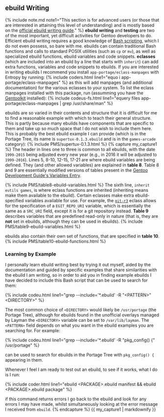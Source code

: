 ## ebuild Writing
{% include note.md note1="This section is for advanced users (or those that are interested in attaining this level of understanding) and is mostly based on the [official ebuild writing guide](https://devmanual.gentoo.org/)." %}
**ebuild writing** and **testing** are two of the most important, yet difficult activities for Gentoo developers to do. Efficient ebuild writing requires a good knowledge of [Bash scripting](/2015/11/26/bash-scripting-and-the-command-line-an-introduction-for-sabayon-users/), which I do not even possess, so bare with me. ebuilds can contain traditional Bash functions and calls to standard POSIX utilities (such as `cp` or `mv`), as well as specialized ebuild functions, ebuild variables and code snippets. **eclasses** (which are included into an ebuild by a line that starts with `inherit`) can add extra functions, variables and code snippets to ebuilds. If you are interested in writing ebuilds I recommend you install `app-portage/eclass-manpages` with Entropy by running: {% include coders.html line1="equo i app-portage/eclass-manpages" %} as this will add manpages (and additional documentation) for the various eclasses to your system. To list the eclass manpages installed with this package, run (assumming you have the [Gentoolkit](#gentoolkit) installed): {% include codeus-fs.html line1="equery files app-portage/eclass-manpages | grep /usr/share/man" %}

ebuilds are so varied in their contents and structure that it is difficult for me to find a reasonable example with which to teach their general structure. This is partly because many ebuilds have components that are specific to them and take up so much space that I do not wish to include them here. This is probably the best ebuild example I can provide (which is in the Portage Tree, its name is `supertux-0.1.3.ebuild` and is in the `games-arcade` category):
{% include PMS/supertux-0.1.3.html %}
{% capture my_capture1 %}
The header in lines one to three is common to all ebuilds, with the date `1999-2015` being adjusted every new year (e.g., in 2016 it will be adjusted to `1999-2016`). Lines 5, 8-10, 12-15, 17-21 are where ebuild variables are being defined. They (and other allowed variables) are explained in **table 8**. Table 8 and 9 are essentially modified versions of tables present in the [Gentoo Development Guide's Variables Entry](https://devmanual.gentoo.org/ebuild-writing/variables/index.html).

{% include PMS/table8-ebuild-variables.html %}
The sixth line, `inherit eutils games`, is where eclass functions are inherited (inheriting means make them available to the ebuild). Certain eclasses make extra ebuild-specified variables available for use. For example, the [`git-r3`](/man/git-r3.eclass.5.html) eclass allows for the specification of a `EGIT_REPO_URI` variable, which is essentially the same as a `SRC_URI` field, except it is for a git repository instead. **Table 9** describes variables that are predefined read-only in nature (that is, they are **not** set in ebuilds, although they can be used in ebuilds).
{% include PMS/table9-ebuild-variables.html %}

ebuilds also contain their own set of functions, that are specified in **table 10**.
{% include PMS/table10-ebuild-functions.html %}

### Learning by Example
I personally learn ebuild writing best by trying it out myself, aided by the documentation and guided by specific examples that share similarities with the ebuild I am writing, so in order to aid you in finding example ebuilds I have decided to include this Bash script that can be used to search for them:

{% include codeu.html line1="grep --include='&#42;.ebuild' -R &quot;&lt;PATTERN&gt;&quot; &lt;DIRECTORY&gt;" %}

The most common choice of `<DIRECTORY>` would likely be `/usr/portage` (the Portage Tree), although for ebuilds found in the unofficial overlays managed by Layman the `<DIRECTORY>` variable can be set to `/var/lib/layman`. The `<PATTERN>` field depends on what you want in the ebuild examples you are searching for. For example:

{% include codeu.html line1="grep --include='&#42;.ebuild' -R &quot;pkg_config() {&quot; /usr/portage" %}

can be used to search for ebuilds in the Portage Tree with `pkg_config() {` appearing in them.

Whenever I feel I am ready to test out an ebuild, to see if it works, what I do is I run:

{% include coder.html line1="ebuild &lt;PACKAGE&gt;.ebuild manifest && ebuild &lt;PACKAGE&gt;.ebuild package" %}

if this command returns errors I go back to the ebuild and look for any errors I may have made, whilst simultaneously looking at the error message I received from `ebuild`. 
{% endcapture %}
{{ my_capture1 | markdownify }}
